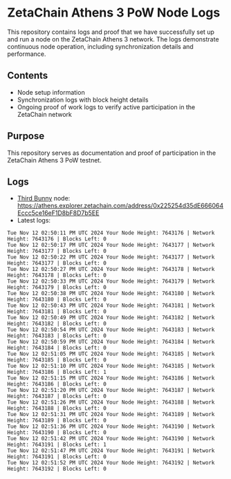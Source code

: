 # ZetaChain Athens 3 PoW Node Logs
This repository contains logs and proof that we have successfully set up and run a node on the ZetaChain Athens 3 network. The logs demonstrate continuous node operation, including synchronization details and performance.

## Contents
- Node setup information
- Synchronization logs with block height details
- Ongoing proof of work logs to verify active participation in the ZetaChain network

## Purpose
This repository serves as documentation and proof of participation in the ZetaChain Athens 3 PoW testnet.

## Logs

- [Third Bunny](https://thirdbunny.xyz/) node: https://athens.explorer.zetachain.com/address/0x225254d35dE666064Eccc5ce16eF1D8bF8D7b5EE
- Latest logs:
```
Tue Nov 12 02:50:11 PM UTC 2024 Your Node Height: 7643176 | Network Height: 7643176 | Blocks Left: 0
Tue Nov 12 02:50:17 PM UTC 2024 Your Node Height: 7643177 | Network Height: 7643177 | Blocks Left: 0
Tue Nov 12 02:50:22 PM UTC 2024 Your Node Height: 7643177 | Network Height: 7643177 | Blocks Left: 0
Tue Nov 12 02:50:27 PM UTC 2024 Your Node Height: 7643178 | Network Height: 7643178 | Blocks Left: 0
Tue Nov 12 02:50:33 PM UTC 2024 Your Node Height: 7643179 | Network Height: 7643179 | Blocks Left: 0
Tue Nov 12 02:50:38 PM UTC 2024 Your Node Height: 7643180 | Network Height: 7643180 | Blocks Left: 0
Tue Nov 12 02:50:43 PM UTC 2024 Your Node Height: 7643181 | Network Height: 7643181 | Blocks Left: 0
Tue Nov 12 02:50:49 PM UTC 2024 Your Node Height: 7643182 | Network Height: 7643182 | Blocks Left: 0
Tue Nov 12 02:50:54 PM UTC 2024 Your Node Height: 7643183 | Network Height: 7643183 | Blocks Left: 0
Tue Nov 12 02:50:59 PM UTC 2024 Your Node Height: 7643184 | Network Height: 7643184 | Blocks Left: 0
Tue Nov 12 02:51:05 PM UTC 2024 Your Node Height: 7643185 | Network Height: 7643185 | Blocks Left: 0
Tue Nov 12 02:51:10 PM UTC 2024 Your Node Height: 7643185 | Network Height: 7643186 | Blocks Left: 1
Tue Nov 12 02:51:15 PM UTC 2024 Your Node Height: 7643186 | Network Height: 7643186 | Blocks Left: 0
Tue Nov 12 02:51:20 PM UTC 2024 Your Node Height: 7643187 | Network Height: 7643187 | Blocks Left: 0
Tue Nov 12 02:51:26 PM UTC 2024 Your Node Height: 7643188 | Network Height: 7643188 | Blocks Left: 0
Tue Nov 12 02:51:31 PM UTC 2024 Your Node Height: 7643189 | Network Height: 7643189 | Blocks Left: 0
Tue Nov 12 02:51:36 PM UTC 2024 Your Node Height: 7643190 | Network Height: 7643190 | Blocks Left: 0
Tue Nov 12 02:51:42 PM UTC 2024 Your Node Height: 7643190 | Network Height: 7643191 | Blocks Left: 1
Tue Nov 12 02:51:47 PM UTC 2024 Your Node Height: 7643191 | Network Height: 7643191 | Blocks Left: 0
Tue Nov 12 02:51:52 PM UTC 2024 Your Node Height: 7643192 | Network Height: 7643192 | Blocks Left: 0
```
